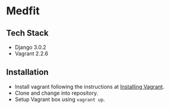 # Medfit

## Tech Stack

- Django  3.0.2
- Vagrant 2.2.6

## Installation

- Install vagrant following the instructions at [Installing Vagrant](https://www.vagrantup.com/docs/installation/).
- Clone and change into repository.
- Setup Vagrant box using `vagrant up`.

